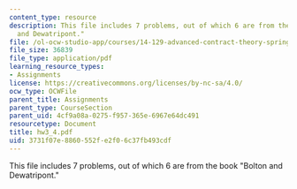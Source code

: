 ```yaml
---
content_type: resource
description: This file includes 7 problems, out of which 6 are from the book "Bolton
  and Dewatripont."
file: /ol-ocw-studio-app/courses/14-129-advanced-contract-theory-spring-2005/3731f07e8860552fe2f06c37fb493cdf_hw3_4.pdf
file_size: 36839
file_type: application/pdf
learning_resource_types:
- Assignments
license: https://creativecommons.org/licenses/by-nc-sa/4.0/
ocw_type: OCWFile
parent_title: Assignments
parent_type: CourseSection
parent_uid: 4cf9a08a-0275-f957-365e-6967e64dc491
resourcetype: Document
title: hw3_4.pdf
uid: 3731f07e-8860-552f-e2f0-6c37fb493cdf
---
```

This file includes 7 problems, out of which 6 are from the book "Bolton and Dewatripont."